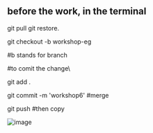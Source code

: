 ## before the work, in the terminal
git pull
git restore.

git checkout -b workshop-eg 

#b stands for branch

#to comit the change\

git add .

git commit -m 'workshop6' #merge

git push #then copy

![image](https://github.com/user-attachments/assets/904699eb-e1bb-446e-af8a-21661b95eaf8)
